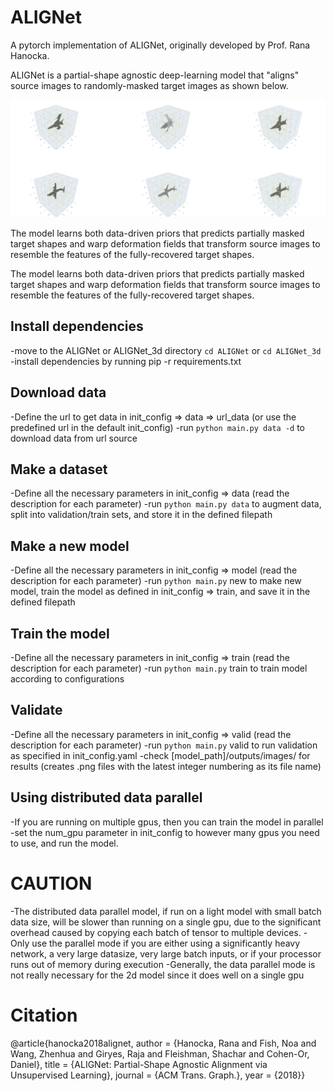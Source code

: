 # ALIGNet
A pytorch implementation of ALIGNet, originally developed by Prof. Rana Hanocka.

ALIGNet is a partial-shape agnostic deep-learning model that "aligns" source images to randomly-masked target images as shown below. 
<p align="center">
  <img src="./docs/3d.png" width="1300" title="3d Example">
</p>
The model learns both data-driven priors that predicts partially masked target shapes and warp deformation fields that transform source images to resemble the 
features of the fully-recovered target shapes. 

The model learns both data-driven priors that predicts partially masked target shapes and warp deformation fields that transform source images to resemble the 
features of the fully-recovered target shapes. 

## Install dependencies
-move to the ALIGNet or ALIGNet_3d directory
```cd ALIGNet```
or
```cd ALIGNet_3d```
-install dependencies by running pip -r requirements.txt

## Download data
-Define the url to get data in init_config => data => url_data (or use the predefined url in the default init_config)
-run ```python main.py data -d``` to download data from url source

## Make a dataset
-Define all the necessary parameters in init_config => data (read the description for each parameter)
-run ```python main.py data``` to augment data, split into validation/train sets, and store it in the defined filepath 

## Make a new model
-Define all the necessary parameters in init_config => model (read the description for each parameter)
-run ```python main.py``` new to make new model, train the model as defined in init_config => train, and save it in the defined filepath

## Train the model 
-Define all the necessary parameters in init_config => train (read the description for each parameter)
-run ```python main.py``` train to train model according to configurations

## Validate
-Define all the necessary parameters in init_config => valid (read the description for each parameter)
-run ```python main.py``` valid to run validation as specified in init_config.yaml
-check [model_path]/outputs/images/ for results (creates .png files with the latest integer numbering as its file name)

## Using distributed data parallel
-If you are running on multiple gpus, then you can train the model in parallel
-set the num_gpu parameter in init_config to however many gpus you need to use,
and run the model.

# CAUTION
-The distributed data parallel model, if run on a light model with small batch data size,
will be slower than running on a single gpu, due to the significant overhead caused by
copying each batch of tensor to multiple devices.
-Only use the parallel mode if you are either using a significantly heavy network, a very 
large datasize, very large batch inputs, or if your processor runs out of memory during execution
-Generally, the data parallel mode is not really necessary for the 2d model since it does well
on a single gpu

# Citation
@article{hanocka2018alignet,
 author = {Hanocka, Rana and Fish, Noa and Wang, Zhenhua and Giryes, Raja and Fleishman, Shachar and Cohen-Or, Daniel},
 title = {ALIGNet: Partial-Shape Agnostic Alignment via Unsupervised Learning},
 journal = {ACM Trans. Graph.},
 year = {2018}}
